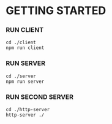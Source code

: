 
# GETTING STARTED

### RUN CLIENT
```
cd ./client
npm run client
```

### RUN SERVER
```
cd ./server
npm run server
```

### RUN SECOND SERVER
```
cd ./http-server
http-server ./
```